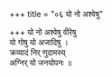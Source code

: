 +++
title = "०६ यो नो अश्वेषु"

+++
यो नो अश्वेषु वीरेषु  
यो गोषु यो अजादिषु ।  
क्रव्यादं निर् णुदामस्य्  
अग्निर् यो जनयोपनः ॥